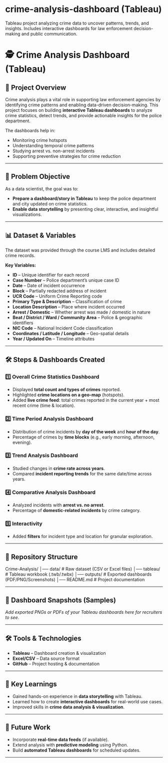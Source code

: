 # crime-analysis-dashboard (Tableau)
Tableau project analyzing crime data to uncover patterns, trends, and insights. Includes interactive dashboards for law enforcement decision-making and public communication.



# 🕵️ Crime Analysis Dashboard (Tableau)

## 📌 Project Overview  
Crime analysis plays a vital role in supporting law enforcement agencies by identifying crime patterns and enabling data-driven decision-making. This project focuses on building **interactive Tableau dashboards** to analyze crime statistics, detect trends, and provide actionable insights for the police department.  

The dashboards help in:  
- Monitoring crime hotspots  
- Understanding temporal crime patterns  
- Studying arrest vs. non-arrest incidents  
- Supporting preventive strategies for crime reduction  

---

## 🎯 Problem Objective  
As a data scientist, the goal was to:  
- **Prepare a dashboard/story in Tableau** to keep the police department and city updated on crime statistics.  
- **Enable data storytelling** by presenting clear, interactive, and insightful visualizations.  

---

## 📊 Dataset & Variables  
The dataset was provided through the course LMS and includes detailed crime records.  

**Key Variables:**  
- **ID** – Unique identifier for each record  
- **Case Number** – Police department’s unique case ID  
- **Date** – Date of incident occurrence  
- **Block** – Partially redacted address of incident  
- **UCR Code** – Uniform Crime Reporting code  
- **Primary Type & Description** – Classification of crime  
- **Location Description** – Place where incident occurred  
- **Arrest / Domestic** – Whether arrest was made / domestic in nature  
- **Beat / District / Ward / Community Area** – Police & geographic identifiers  
- **NIC Code** – National Incident Code classification  
- **Coordinates / Latitude / Longitude** – Geo-spatial details  
- **Year / Updated On** – Timeline attributes  

---

## 🛠️ Steps & Dashboards Created  

### 1️⃣ Overall Crime Statistics Dashboard  
- Displayed **total count and types of crimes** reported.  
- Highlighted **crime locations on a geo-map** (hotspots).  
- Added **live crime feed**: total crimes reported in the current year + most recent crime (time & location).  

### 2️⃣ Time Period Analysis Dashboard  
- Distribution of crime incidents by **day of the week** and **hour of the day**.  
- Percentage of crimes by **time blocks** (e.g., early morning, afternoon, evening).  

### 3️⃣ Trend Analysis Dashboard  
- Studied changes in **crime rate across years**.  
- Compared **incident reporting trends** for the same date/time across years.  

### 4️⃣ Comparative Analysis Dashboard  
- Analyzed incidents with **arrest vs. no arrest**.  
- Percentage of **domestic-related incidents** by crime category.  

### 5️⃣ Interactivity  
- Added **filters** for incident type and location for granular exploration.  

---

## 📂 Repository Structure  

Crime-Analysis/
│── data/ # Raw dataset (CSV or Excel files)
│── tableau/ # Tableau workbook (.twb/.twbx)
│── outputs/ # Exported dashboards (PDF/PNG/Screenshots)
│── README.md # Project documentation





---

## 📸 Dashboard Snapshots (Samples)  
_Add exported PNGs or PDFs of your Tableau dashboards here for recruiters to see._  

---

## 🛠️ Tools & Technologies  
- **Tableau** – Dashboard creation & visualization  
- **Excel/CSV** – Data source format  
- **GitHub** – Project hosting & documentation  

---

## 🚀 Key Learnings  
- Gained hands-on experience in **data storytelling** with Tableau.  
- Learned how to create **interactive dashboards** for real-world use cases.  
- Improved skills in **crime data analysis & visualization**.  

---

## 📌 Future Work  
- Incorporate **real-time data feeds** (if available).  
- Extend analysis with **predictive modeling** using Python.  
- Build **automated Tableau dashboards** for scheduled updates.  

---

